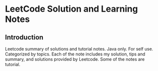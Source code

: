 # LeetCode Solution and Learning Notes

## Introduction

Leetcode summary of solutions and tutorial notes. Java only. For self use. Categorized by topics. Each of the note includes my solution, tips and summary, and solutions provided by Leetcode. Some of the notes are tutorial.
